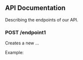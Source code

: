 ## API Documentation

Describing the endpoints of our API.

### POST /endpoint1

Creates a new ...

Example: